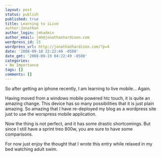 ```yaml
---
layout: post
status: publish
published: true
title: Learning to iLive
author:Jonathan
author_login: jmhadmin
author_email: jmh@jonathanhardison.com
wordpress_id: 15
wordpress_url: http://jonathanhardison.com/?p=4
date: '2008-09-18 22:22:49 -0500'
date_gmt: '2008-09-19 04:22:49 -0500'
categories:
- No Importance
tags: []
comments: []
---
```

So after getting an iphone recently, I am learning to live mobile… Again.

Having moved from a windows mobile powered htc touch, it is quite an amazing change. This device has so many possibilities that it is just plain amazing. So amazing that I have re-deployed my blog as a wordpress site just to use the worspress mobile application.

Now the thing is not perfect, and it has some drastic shortcomings. But since I still have a sprint treo 800w, you are sure to have some comparisons.

For now just enjoy the thought that I wrote this entry while relaxed in my bed watching adult swim.
